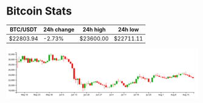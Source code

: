 # Bitcoin Stats

BTC/USDT|24h change|24h high|24h low|
|---|---|---|---|
|$22803.94|-2.73%|$23600.00|$22711.11|

<img src="./chart.svg">
